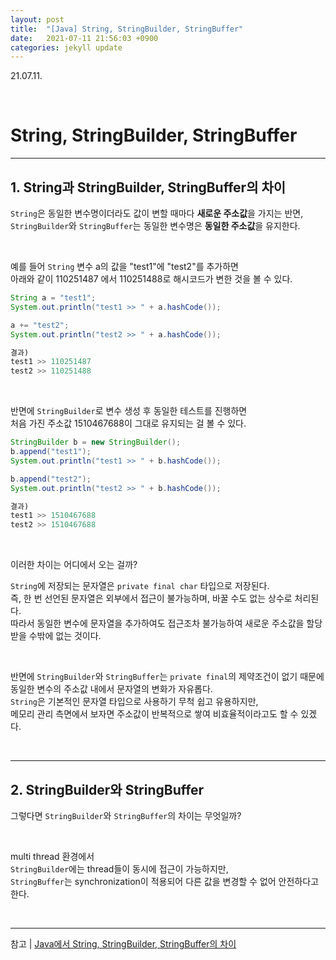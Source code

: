 ```yaml
---
layout: post
title:  "[Java] String, StringBuilder, StringBuffer"
date:   2021-07-11 21:56:03 +0900
categories: jekyll update
---
```

21.07.11.

<br>

# String, StringBuilder, StringBuffer

---
## 1. String과 StringBuilder, StringBuffer의 차이   
`String`은 동일한 변수명이더라도 값이 변할 때마다 **새로운 주소값**을 가지는 반면,   
`StringBuilder`와 `StringBuffer`는 동일한 변수명은 **동일한 주소값**을 유지한다.  

<br>

예를 들어 `String` 변수 a의 값을 "test1"에 "test2"를 추가하면   
아래와 같이 110251487 에서 110251488로 해시코드가 변한 것을 볼 수 있다.   

```java
String a = "test1";
System.out.println("test1 >> " + a.hashCode());

a += "test2";
System.out.println("test2 >> " + a.hashCode());

결과)
test1 >> 110251487
test2 >> 110251488
```

<br>

반면에 `StringBuilder`로 변수 생성 후 동일한 테스트를 진행하면   
처음 가진 주소값 1510467688이 그대로 유지되는 걸 볼 수 있다.  

```java
StringBuilder b = new StringBuilder();
b.append("test1");
System.out.println("test1 >> " + b.hashCode());

b.append("test2");
System.out.println("test2 >> " + b.hashCode());

결과)
test1 >> 1510467688
test2 >> 1510467688
```

<br>

이러한 차이는 어디에서 오는 걸까?   

`String`에 저장되는 문자열은 `private final char` 타입으로 저장된다.    
즉, 한 번 선언된 문자열은 외부에서 접근이 불가능하며, 바꿀 수도 없는 상수로 처리된다.    
따라서 동일한 변수에 문자열을 추가하여도 접근조차 불가능하여 새로운 주소값을 할당받을 수밖에 없는 것이다.    

<br>

반면에 `StringBuilder`와 `StringBuffer`는 `private final`의 제약조건이 없기 때문에 동일한 변수의 주소값 내에서 문자열의 변화가 자유롭다.   
`String`은 기본적인 문자열 타입으로 사용하기 무척 쉽고 유용하지만,    
메모리 관리 측면에서 보자면 주소값이 반복적으로 쌓여 비효율적이라고도 할 수 있겠다.    

<br>

---
## 2. StringBuilder와 StringBuffer

그렇다면 `StringBuilder`와 `StringBuffer`의 차이는 무엇일까?

<br>

multi thread 환경에서   
`StringBuilder`에는 thread들이 동시에 접근이 가능하지만,   
`StringBuffer`는 synchronization이 적용되어 다른 값을 변경할 수 없어 안전하다고 한다.  

<br>

---
참고 | [Java에서 String, StringBuilder, StringBuffer의 차이](https://novemberde.github.io/2017/04/15/String_0.html)

